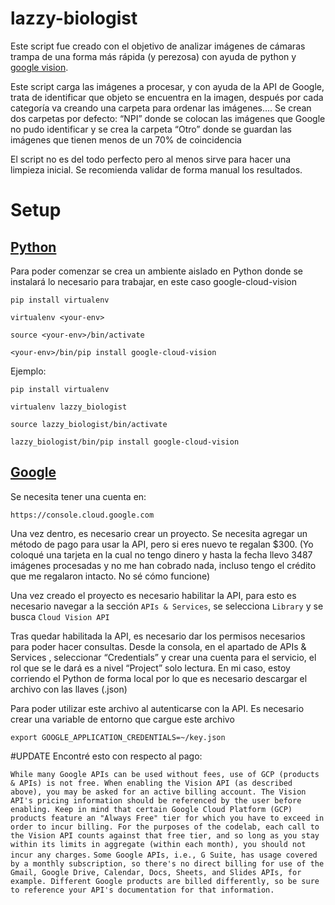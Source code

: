 # lazzy-biologist

Este script fue creado con el objetivo de analizar imágenes de cámaras trampa de una forma más rápida (y perezosa) con ayuda de python y [google vision](https://cloud.google.com/vision).

Este script carga las imágenes a procesar, y con ayuda de la API de Google, trata de identificar que objeto se encuentra en la imagen, después por cada categoría va creando una carpeta para ordenar las imágenes…. Se crean dos carpetas por defecto: “NPI” donde se colocan las imágenes que Google no pudo identificar y se crea la carpeta “Otro” donde se guardan las imágenes que tienen menos de un 70% de coincidencia

El script no es del todo perfecto pero al menos sirve para hacer una limpieza inicial. Se recomienda validar de forma manual los resultados.

# Setup

## [Python](https://pypi.org/project/google-cloud-vision/)

Para poder comenzar se crea un ambiente aislado en Python donde se instalará lo necesario para trabajar, en este caso google-cloud-vision


    pip install virtualenv

    virtualenv <your-env>

    source <your-env>/bin/activate
    
    <your-env>/bin/pip install google-cloud-vision


Ejemplo:


    pip install virtualenv

    virtualenv lazzy_biologist

    source lazzy_biologist/bin/activate

    lazzy_biologist/bin/pip install google-cloud-vision


## [Google](https://codelabs.developers.google.com/codelabs/cloud-vision-api-python/index.html?index=..%2F..index#0)

Se necesita tener una cuenta en:
    
    https://console.cloud.google.com
    
Una vez dentro, es necesario crear un proyecto. Se necesita agregar un método de pago para usar la API, pero si eres nuevo te regalan $300. (Yo coloqué una tarjeta en la cual no tengo dinero y hasta la fecha llevo 3487 imágenes procesadas y no me han cobrado nada, incluso tengo el crédito que me regalaron intacto. No sé cómo funcione)

Una vez creado el proyecto es necesario habilitar la API, para esto es necesario navegar a la sección  ``APIs & Services``, se selecciona ``Library`` y se busca ``Cloud Vision API``

Tras quedar habilitada la API, es necesario dar los permisos necesarios para poder hacer consultas. Desde la consola, en el apartado de APIs & Services , seleccionar “Credentials” y crear una cuenta para el servicio, el rol que se le dará es a nivel “Project” solo lectura. En mi caso, estoy corriendo el Python de forma local por lo que es necesario descargar el archivo con las llaves (.json)

Para poder utilizar este archivo al autenticarse con la API. Es necesario crear una variable de entorno que cargue este archivo

    export GOOGLE_APPLICATION_CREDENTIALS=~/key.json


#UPDATE
Encontré esto con respecto al pago:

``While many Google APIs can be used without fees, use of GCP (products & APIs) is not free. When enabling the Vision API (as described above), you may be asked for an active billing account. The Vision API's pricing information should be referenced by the user before enabling. Keep in mind that certain Google Cloud Platform (GCP) products feature an "Always Free" tier for which you have to exceed in order to incur billing. For the purposes of the codelab, each call to the Vision API counts against that free tier, and so long as you stay within its limits in aggregate (within each month), you should not incur any charges.``
``Some Google APIs, i.e., G Suite, has usage covered by a monthly subscription, so there's no direct billing for use of the Gmail, Google Drive, Calendar, Docs, Sheets, and Slides APIs, for example. Different Google products are billed differently, so be sure to reference your API's documentation for that information.``




    
